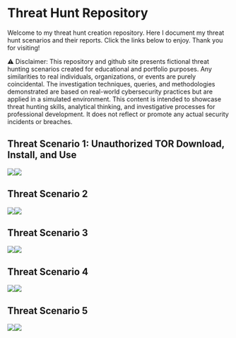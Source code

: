 # Threat Hunt Repository
Welcome to my threat hunt creation repository. Here I document my threat hunt scenarios and their reports. Click the links below to enjoy. Thank you for visiting!

⚠️ Disclaimer: This repository and github site presents fictional threat hunting scenarios created for educational and portfolio purposes. Any similarities to real individuals, organizations, or events are purely coincidental. The investigation techniques, queries, and methodologies demonstrated are based on real-world cybersecurity practices but are applied in a simulated environment. This content is intended to showcase threat hunting skills, analytical thinking, and investigative processes for professional development. It does not reflect or promote any actual security incidents or breaches.

## Threat Scenario 1: Unauthorized TOR Download, Install, and Use
<a href="https://github.com/stevenrim/threathuntrepo/blob/main/designingthreathunt.md"><img src="https://img.shields.io/badge/-Designing the Scenario-FF0000?&style=for-the-badge&logo=github&logoColor=white"/><a href="https://github.com/stevenrim/threathuntrepo/blob/main/threathunt.md"><img src="https://img.shields.io/badge/-Threat Hunt Report-000080?&style=for-the-badge&logo=github&logoColor=white"/></a>

## Threat Scenario 2
<a href="https://github.com/stevenrim/threathuntscenario1/blob/main/designingthreathunt.md"><img src="https://img.shields.io/badge/-Designing the Scenario-FF0000?&style=for-the-badge&logo=github&logoColor=white"/><a href="https://github.com/stevenrim/threathuntscenario1/blob/main/designingthreathunt.md"><img src="https://img.shields.io/badge/-Analyst Walkthrough-000080?&style=for-the-badge&logo=github&logoColor=white"/></a>

## Threat Scenario 3
<a href="https://github.com/stevenrim/threathuntscenario1/blob/main/designingthreathunt.md"><img src="https://img.shields.io/badge/-Designing the Scenario-FF0000?&style=for-the-badge&logo=github&logoColor=white"/><a href="https://github.com/stevenrim/threathuntscenario1/blob/main/designingthreathunt.md"><img src="https://img.shields.io/badge/-Analyst Walkthrough-000080?&style=for-the-badge&logo=github&logoColor=white"/></a>

## Threat Scenario 4
<a href="https://github.com/stevenrim/threathuntscenario1/blob/main/designingthreathunt.md"><img src="https://img.shields.io/badge/-Designing the Scenario-FF0000?&style=for-the-badge&logo=github&logoColor=white"/><a href="https://github.com/stevenrim/threathuntscenario1/blob/main/designingthreathunt.md"><img src="https://img.shields.io/badge/-Analyst Walkthrough-000080?&style=for-the-badge&logo=github&logoColor=white"/></a>

## Threat Scenario 5
<a href="https://github.com/stevenrim/threathuntscenario1/blob/main/designingthreathunt.md"><img src="https://img.shields.io/badge/-Designing the Scenario-FF0000?&style=for-the-badge&logo=github&logoColor=white"/><a href="https://github.com/stevenrim/threathuntscenario1/blob/main/designingthreathunt.md"><img src="https://img.shields.io/badge/-Analyst Walkthrough-000080?&style=for-the-badge&logo=github&logoColor=white"/></a>
